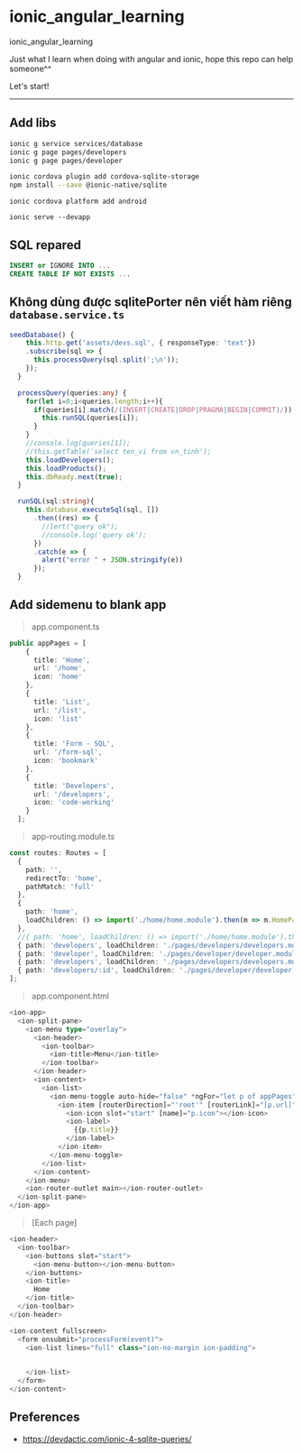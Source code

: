 # ionic_angular_learning
ionic_angular_learning

Just what I learn when doing with angular and ionic, hope this repo can help someone^^

Let's start!

***

## Add libs

```bash
ionic g service services/database
ionic g page pages/developers
ionic g page pages/developer
```

```bash
ionic cordova plugin add cordova-sqlite-storage
npm install --save @ionic-native/sqlite
```

`ionic cordova platform add android`

`ionic serve --devapp`

## SQL repared

```sql
INSERT or IGNORE INTO ...
CREATE TABLE IF NOT EXISTS ...
```

## Không dùng được sqlitePorter nên viết hàm riêng `database.service.ts`

```ts
seedDatabase() {
    this.http.get('assets/devs.sql', { responseType: 'text'})
    .subscribe(sql => {
      this.processQuery(sql.split(';\n'));
    });
  }

  processQuery(queries:any) {
    for(let i=0;i<queries.length;i++){
      if(queries[i].match(/(INSERT|CREATE|DROP|PRAGMA|BEGIN|COMMIT)/)) {
        this.runSQL(queries[i]);
      }
    }
    //console.log(queries[1]);
    //this.getTable('select ten_vi from vn_tinh');
    this.loadDevelopers();
    this.loadProducts();
    this.dbReady.next(true);
  }

  runSQL(sql:string){
    this.database.executeSql(sql, [])
      .then((res) => {
        //lert("query ok");
        //console.log('query ok');
      })
      .catch(e => {
        alert("error " + JSON.stringify(e))
      });
  }
```

## Add sidemenu to blank app

> app.component.ts

```ts
public appPages = [
    {
      title: 'Home',
      url: '/home',
      icon: 'home'
    },
    {
      title: 'List',
      url: '/list',
      icon: 'list'
    },
    {
      title: 'Form - SQL',
      url: '/form-sql',
      icon: 'bookmark'
    },
    {
      title: 'Developers',
      url: '/developers',
      icon: 'code-working'
    }
  ];
```

> app-routing.module.ts

```ts
const routes: Routes = [
  {
    path: '',
    redirectTo: 'home',
    pathMatch: 'full'
  },
  {
    path: 'home',
    loadChildren: () => import('./home/home.module').then(m => m.HomePageModule)
  },
  //{ path: 'home', loadChildren: () => import('./home/home.module').then( m => m.HomePageModule)},
  { path: 'developers', loadChildren: './pages/developers/developers.module#DevelopersPageModule' },
  { path: 'developer', loadChildren: './pages/developer/developer.module#DeveloperPageModule' },
  { path: 'developers', loadChildren: './pages/developers/developers.module#DevelopersPageModule' },
  { path: 'developers/:id', loadChildren: './pages/developer/developer.module#DeveloperPageModule' },
];
```

> app.component.html

```ts
<ion-app>
  <ion-split-pane>
    <ion-menu type="overlay">
      <ion-header>
        <ion-toolbar>
          <ion-title>Menu</ion-title>
        </ion-toolbar>
      </ion-header>
      <ion-content>
        <ion-list>
          <ion-menu-toggle auto-hide="false" *ngFor="let p of appPages">
            <ion-item [routerDirection]="'root'" [routerLink]="[p.url]">
              <ion-icon slot="start" [name]="p.icon"></ion-icon>
              <ion-label>
                {{p.title}}
              </ion-label>
            </ion-item>
          </ion-menu-toggle>
        </ion-list>
      </ion-content>
    </ion-menu>
    <ion-router-outlet main></ion-router-outlet>
  </ion-split-pane>
</ion-app>
```

> [Each page]

```ts
<ion-header>
  <ion-toolbar>
    <ion-buttons slot="start">
      <ion-menu-button></ion-menu-button>
    </ion-buttons>
    <ion-title>
      Home
    </ion-title>
  </ion-toolbar>
</ion-header>

<ion-content fullscreen>
  <form onsubmit="processForm(event)">
    <ion-list lines="full" class="ion-no-margin ion-padding">

      
    </ion-list>
  </form>
</ion-content>
```





## Preferences

* https://devdactic.com/ionic-4-sqlite-queries/